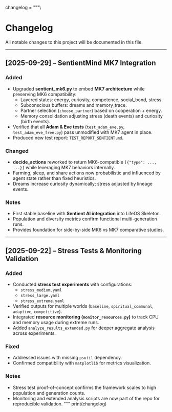 changelog = """\
# Changelog

All notable changes to this project will be documented in this file.

---

## [2025-09-29] – SentientMind MK7 Integration

### Added
- Upgraded **sentient_mk6.py** to embed **MK7 architecture** while preserving
  MK6 compatibility:
  - Layered states: energy, curiosity, competence, social_bond, stress.
  - Subconscious buffers: dreams and memory_trace.
  - Partner selection (`choose_partner`) based on cooperation + energy.
  - Memory consolidation adjusting stress (death events) and curiosity (birth events).
- Verified that all **Adam & Eve tests** (`test_adam_eve.py`, `test_adam_eve_free.py`)
  pass unmodified with MK7 agent in place.
- Produced new test report: `TEST_REPORT_SENTIENT.md`.

### Changed
- **decide_actions** reworked to return MK6-compatible `[{"type": ..., ...}]`
  while leveraging MK7 behaviors internally.
- Farming, sleep, and share actions now probabilistic and influenced by
  agent state rather than fixed heuristics.
- Dreams increase curiosity dynamically; stress adjusted by lineage events.

### Notes
- First stable baseline with **Sentient AI integration** into LifeOS Skeleton.
- Population and diversity metrics confirm functional multi-generation runs.
- Provides foundation for side-by-side MK6 vs MK7 comparative studies.

---

## [2025-09-22] – Stress Tests & Monitoring Validation

### Added
- Conducted **stress test experiments** with configurations:
  - `stress_medium.yaml`
  - `stress_large.yaml`
  - `stress_extreme.yaml`  
- Verified outputs for multiple worlds (`baseline`, `spiritual_communal`, `adaptive`, `competitive`).  
- Integrated **resource monitoring (`monitor_resources.py`)** to track CPU and memory usage during extreme runs.  
- Added `analyze_results_extended.py` for deeper aggregate analysis across experiments.

### Fixed
- Addressed issues with missing `psutil` dependency.  
- Confirmed compatibility with `matplotlib` for metrics visualization.

### Notes
- Stress test proof-of-concept confirms the framework scales to high population and generation counts.  
- Monitoring and extended analysis scripts are now part of the repo for reproducible validation.
"""
print(changelog)
